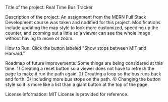 Title of the project: Real Time Bus Tracker

Description of the project: An assignment from the MERN Full Stack Development course was taken and nodified for this project. Modifications include updating the map style to look more customized, speeding up the counter, and zooming out a little so a viewer can see the whole image without having to move or zoom.

How to Run: Click the button labeled "Show stops between MIT and Harvard."

Roadmap of future improvements: Some things are being considered at this time. 1) Creating a reset button so a viewer does not have to refresh the page to make it run the path again. 2) Creating a loop so the bus runs back and forth. 3) Including more bus stops on the path. 4) Changing the button style so it is more like a list than a giant button at the top of the page. 

License information: MIT License is provided for reference.